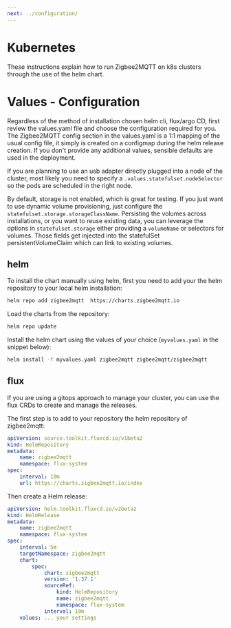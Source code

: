 ```yaml
---
next: ../configuration/
---
```


# Kubernetes

These instructions explain how to run Zigbee2MQTT on k8s clusters through the use of the helm chart.

# Values - Configuration

Regardless of the method of installation chosen helm cli, flux/argo CD, first review the values.yaml file and choose the
configuration required for you.
The Zigbee2MQTT config section in the values.yaml is a 1:1 mapping of the usual config file, it simply is created on a configmap
during the helm release creation. If you don't provide any additional values, sensible defaults are used in the deployment.

If you are planning to use an usb adapter directly plugged into a node of the cluster, most likely you need to
specify a `.values.statefulset.nodeSelector` so the pods are scheduled in the right node.

By default, storage is not enabled, which is great for testing.
If you just want to use dynamic volume provisioning, just configure the `statefulset.storage.storageClassName`.
Persisting the volumes across installations, or you want to reuse existing data, you can leverage the options
in `statefulset.storage` either providing a `volumeName` or selectors for volumes. Those fields get injected
into the statefulSet persistentVolumeClaim which can link to existing volumes.

## helm

To install the chart manually using helm, first you need to add your the helm repository to your local helm installation:

```bash
helm repo add zigbee2mqtt  https://charts.zigbee2mqtt.io
```

Load the charts from the repository:

```bash
helm repo update
```

Install the helm chart using the values of your choice (`myvalues.yaml` in the snippet below):

```bash
helm install -f myvalues.yaml zigbee2mqtt zigbee2mqtt/zigbee2mqtt
```

## flux

If you are using a gitops approach to manage your cluster, you can use the flux CRDs to create and manage the releases.

The first step is to add to your repository the helm repository of zigbee2mqtt:

```yaml
apiVersion: source.toolkit.fluxcd.io/v1beta2
kind: HelmRepository
metadata:
    name: zigbee2mqtt
    namespace: flux-system
spec:
    interval: 10m
    url: https://charts.zigbee2mqtt.io/index
```

Then create a Helm release:

```yaml
apiVersion: helm.toolkit.fluxcd.io/v2beta2
kind: HelmRelease
metadata:
    name: zigbee2mqtt
    namespace: flux-system
spec:
    interval: 5m
    targetNamespace: zigbee2mqtt
    chart:
        spec:
            chart: zigbee2mqtt
            version: '1.37.1'
            sourceRef:
                kind: HelmRepository
                name: zigbee2mqtt
                namespace: flux-system
            interval: 10m
    values: ... your settings
```
